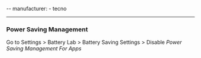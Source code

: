 --
manufacturer:
    - tecno

---

 ### Power Saving Management

Go to Settings > Battery Lab > Battery Saving Settings > Disable *Power Saving Management For Apps*
